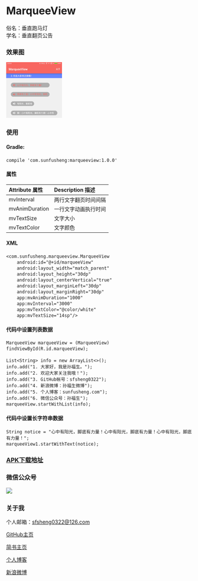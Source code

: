 # MarqueeView

俗名：垂直跑马灯  
学名：垂直翻页公告

### 效果图

<img src="/screenshot/MarqueeView_Gif.gif" style="width: 30%;">

### 使用

#### Gradle:

    compile 'com.sunfusheng:marqueeview:1.0.0'

#### 属性

| Attribute 属性          | Description 描述 |
|:---				     |:---|
| mvInterval         | 两行文字翻页时间间隔           |
| mvAnimDuration         | 一行文字动画执行时间           |
| mvTextSize         | 文字大小           |
| mvTextColor         | 文字颜色          |

#### XML

    <com.sunfusheng.marqueeview.MarqueeView
        android:id="@+id/marqueeView"
        android:layout_width="match_parent"
        android:layout_height="30dp"
        android:layout_centerVertical="true"
        android:layout_marginLeft="30dp"
        android:layout_marginRight="30dp"
        app:mvAnimDuration="1000"
        app:mvInterval="3000"
        app:mvTextColor="@color/white"
        app:mvTextSize="14sp"/>

#### 代码中设置列表数据

    MarqueeView marqueeView = (MarqueeView) findViewById(R.id.marqueeView);

    List<String> info = new ArrayList<>();
    info.add("1. 大家好，我是孙福生。");
    info.add("2. 欢迎大家关注我哦！");
    info.add("3. GitHub帐号：sfsheng0322");
    info.add("4. 新浪微博：孙福生微博");
    info.add("5. 个人博客：sunfusheng.com");
    info.add("6. 微信公众号：孙福生");
    marqueeView.startWithList(info);

#### 代码中设置长字符串数据

    String notice = "心中有阳光，脚底有力量！心中有阳光，脚底有力量！心中有阳光，脚底有力量！";
    marqueeView1.startWithText(notice);


### [APK下载地址](http://fir.im/MarqueeView)

### 微信公众号

<img src="https://github.com/sfsheng0322/StickyHeaderListView/blob/master/screenshots/%E5%BE%AE%E4%BF%A1%E5%85%AC%E4%BC%97%E5%8F%B7.jpg" style="width: 30%;">

### 关于我

个人邮箱：sfsheng0322@126.com

[GitHub主页](https://github.com/sfsheng0322)

[简书主页](http://www.jianshu.com/users/88509e7e2ed1/latest_articles)

[个人博客](http://sunfusheng.com/)

[新浪微博](http://weibo.com/u/3852192525)
